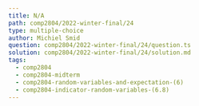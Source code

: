 ```yaml
---
title: N/A
path: comp2804/2022-winter-final/24
type: multiple-choice
author: Michiel Smid
question: comp2804/2022-winter-final/24/question.ts
solution: comp2804/2022-winter-final/24/solution.md
tags:
  - comp2804
  - comp2804-midterm
  - comp2804-random-variables-and-expectation-(6)
  - comp2804-indicator-random-variables-(6.8)
---
```

